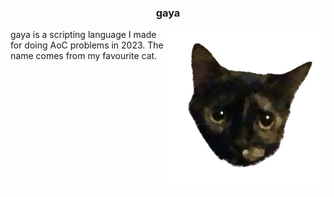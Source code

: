 <h3 align="center">gaya</h3>

<img src="./assets/logo/logo_256x256.png" alt="logo" align="right" />

gaya is a scripting language I made for doing AoC problems in 2023.
The name comes from my favourite cat.
